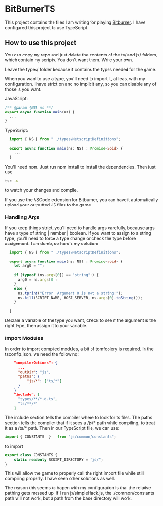 # BitBurnerTS

This project contains the files I am writing for playing [Bitburner](https://store.steampowered.com/app/1812820/Bitburner/). I have configured this project to use TypeScript. 

## How to use this project

You can copy my repo and just delete the contents of the ts/ and js/ folders, which contain my scripts. You don't want them. Write your own.

Leave the types/ folder because it contains the types needed for the game.

When you want to use a type, you'll need to import it, at least with my configuration. I have strict on and no implicit any, so you can disable any of those is you want.

JavaScript:
```js
/** @param {NS} ns **/
export async function main(ns) {
  ...
}
```

TypeScript:

```ts
  import { NS } from "../types/NetscriptDefinitions";
  
  export async function main(ns: NS) : Promise<void> {
    ...
  }
```

You'll need npm. Just run npm install to install the dependencies. Then just use

```bash
tsc -w
```

to watch your changes and compile. 

If you use the VSCode extension for Bitburner, you can have it automatically upload your outputted JS files to the game.

### Handling Args

If you keep things strict, you'll need to handle args carefully, because args have a type of string | number | boolean. If you want to assign to a string type, you'll need to force a type change or check the type before assignment. I am dumb, so here's my solution:

```ts
  import { NS } from "../types/NetscriptDefinitions";
  
  export async function main(ns: NS) : Promise<void> {
    let arg0 = "";
    
    if (typeof (ns.args[0]) == "string")) {
      arg0 = ns.args[0];
    }
    else {
      ns.tprint("Error: Argument 0 is not a string!");
      ns.kill(SCRIPT_NAME, HOST_SERVER, ns.args[0].toString());
    }
    
  }
```

Declare a variable of the type you want, check to see if the argument is the right type, then assign it to your variable.

### Import Modules

In order to import compiled modules, a bit of tomfoolery is required. In the tsconfig.json, we need the following:

```json
    "compilerOptions": {
      ...
      "outDir": "js",
      "paths": {
          "js/*": ["ts/*"]
      }
    }
    "include": [
      "types/**/*.d.ts",
      "ts/**/*"
    ]
```

The include section tells the compiler where to look for ts files. The paths section tells the compiler that if it sees a /js/* path while compiling, to treat it as a /ts/* path. Then in our TypeScript file, we can use:

```ts
import { CONSTANTS  }   from "js/common/constants";
```

to import

```ts
export class CONSTANTS {
    static readonly SCRIPT_DIRECTORY = "js/";
}
```

This will allow the game to properly call the right import file while still compiling properly. I have seen other solutions as well. 

The reason this seems to hapen with my configuration is that the relative pathing gets messed up. If I run js/simpleHack.js, the ./common/constants path will not work, but a path from the base directory will work.
